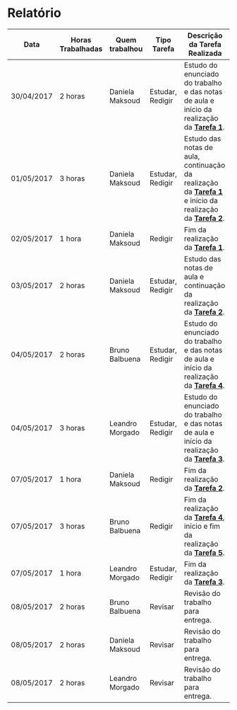 # Relatório #

Data | Horas Trabalhadas | Quem trabalhou | Tipo Tarefa | Descrição da Tarefa Realizada
------------ | ------------- | ------------- | ------------- | -------------
30/04/2017 | 2 horas | Daniela Maksoud | Estudar, Redigir | Estudo do enunciado do trabalho e das notas de aula e início da realização da **[Tarefa 1](https://github.com/danielamaksoud/INF1413-T2/blob/master/Tarefas/doc/Tarefa1.doc)**.
01/05/2017 | 3 horas | Daniela Maksoud | Estudar, Redigir | Estudo das notas de aula, continuação da realização da **[Tarefa 1](https://github.com/danielamaksoud/INF1413-T2/blob/master/Tarefas/doc/Tarefa1.doc)** e início da realização da **[Tarefa 2](https://github.com/danielamaksoud/INF1413-T2/blob/master/Tarefas/doc/Tarefa2.doc)**.
02/05/2017 | 1 hora | Daniela Maksoud | Redigir | Fim da realização da **[Tarefa 1](https://github.com/danielamaksoud/INF1413-T2/blob/master/Tarefas/doc/Tarefa1.doc)**.
03/05/2017 | 2 horas | Daniela Maksoud | Estudar, Redigir | Estudo das notas de aula e continuação da realização da **[Tarefa 2](https://github.com/danielamaksoud/INF1413-T2/blob/master/Tarefas/doc/Tarefa2.doc)**.
04/05/2017 | 2 horas | Bruno Balbuena | Estudar, Redigir | Estudo do enunciado do trabalho e das notas de aula e início da realização da **[Tarefa 4](https://github.com/danielamaksoud/INF1413-T2/blob/master/Tarefas/doc/Tarefa4.doc)**.
04/05/2017 | 3 horas | Leandro Morgado | Estudar, Redigir | Estudo do enunciado do trabalho e das notas de aula e início da realização da **[Tarefa 3](https://github.com/danielamaksoud/INF1413-T2/blob/master/Tarefas/doc/Tarefa3.doc)**.
07/05/2017 | 1 hora | Daniela Maksoud | Redigir | Fim da realização da **[Tarefa 2](https://github.com/danielamaksoud/INF1413-T2/blob/master/Tarefas/doc/Tarefa2.doc)**.
07/05/2017 | 3 horas | Bruno Balbuena | Redigir | Fim da realização da **[Tarefa 4](https://github.com/danielamaksoud/INF1413-T2/blob/master/Tarefas/doc/Tarefa4.doc)**, início e fim da realização da **[Tarefa 5](https://github.com/danielamaksoud/INF1413-T2/blob/master/Tarefas/doc/Tarefa5.doc)**.
07/05/2017 | 1 hora | Leandro Morgado | Estudar, Redigir | Fim da realização da **[Tarefa 3](https://github.com/danielamaksoud/INF1413-T2/blob/master/Tarefas/doc/Tarefa3.doc)**.
08/05/2017 | 2 horas | Bruno Balbuena | Revisar | Revisão do trabalho para entrega.
08/05/2017 | 2 horas | Daniela Maksoud | Revisar | Revisão do trabalho para entrega.
08/05/2017 | 2 horas | Leandro Morgado | Revisar | Revisão do trabalho para entrega.
